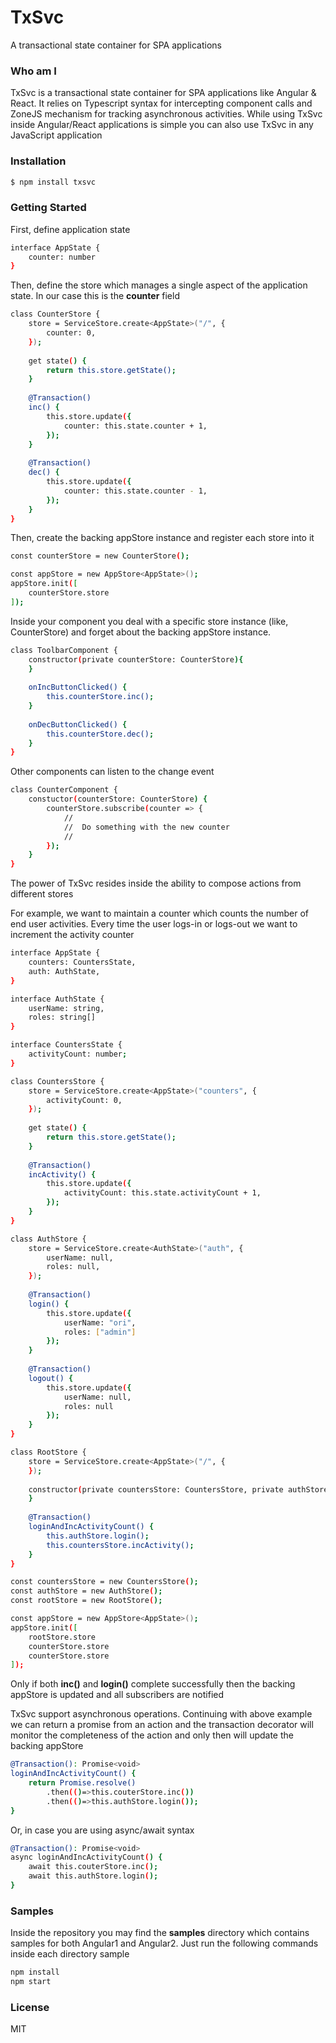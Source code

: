 # TxSvc

A transactional state container for SPA applications

### Who am I

TxSvc is a transactional state container for SPA applications like Angular & React.
It relies on Typescript syntax for intercepting component calls and ZoneJS mechanism for
tracking asynchronous activities.
While using TxSvc inside Angular/React applications is simple you can also use TxSvc
in any JavaScript application

### Installation

```sh
$ npm install txsvc
```

### Getting Started

First, define application state

```sh
interface AppState {
    counter: number
}
```
Then, define the store which manages a single aspect of the application state. In our case this is the **counter** field

```sh
class CounterStore {
    store = ServiceStore.create<AppState>("/", {
        counter: 0,
    });
    
    get state() {
        return this.store.getState();
    }
    
    @Transaction()
    inc() {
        this.store.update({
            counter: this.state.counter + 1,
        });
    }
    
    @Transaction()
    dec() {
        this.store.update({
            counter: this.state.counter - 1,
        });
    }
}
```

Then, create the backing appStore instance and register each store into it

```sh
const counterStore = new CounterStore();

const appStore = new AppStore<AppState>();
appStore.init([
    counterStore.store
]);
```

Inside your component you deal with a specific store instance (like, CounterStore) and forget about the backing appStore instance.

```sh
class ToolbarComponent {
    constructor(private counterStore: CounterStore){
    }
    
    onIncButtonClicked() {
        this.counterStore.inc();
    }
    
    onDecButtonClicked() {
        this.counterStore.dec();
    }
}
```

Other components can listen to the change event 

```sh
class CounterComponent {
    constuctor(counterStore: CounterStore) {
        counterStore.subscribe(counter => {
            //
            //  Do something with the new counter
            //
        });
    }
}
```

The power of TxSvc resides inside the ability to compose actions from different stores

For example, we want to maintain a counter which counts the number of end user activities. Every time the user logs-in or logs-out we want to increment the activity counter

```sh
interface AppState {
    counters: CountersState,
    auth: AuthState,
}

interface AuthState {
    userName: string,
    roles: string[]
}

interface CountersState {
    activityCount: number;
}

class CountersStore {
    store = ServiceStore.create<AppState>("counters", {
        activityCount: 0,
    });
    
    get state() {
        return this.store.getState();
    }
    
    @Transaction()
    incActivity() {
        this.store.update({
            activityCount: this.state.activityCount + 1,
        });
    }
}

class AuthStore {
    store = ServiceStore.create<AuthState>("auth", {
        userName: null,
        roles: null,
    });
    
    @Transaction()
    login() {
        this.store.update({
            userName: "ori",
            roles: ["admin"]
        });
    }
    
    @Transaction()
    logout() {
        this.store.update({
            userName: null,
            roles: null
        });
    }
}

class RootStore {
    store = ServiceStore.create<AppState>("/", {
    });
    
    constructor(private countersStore: CountersStore, private authStore: AuthStore){
    }
    
    @Transaction()
    loginAndIncActivityCount() {
        this.authStore.login();
        this.countersStore.incActivity();
    }
}

const countersStore = new CountersStore();
const authStore = new AuthStore();
const rootStore = new RootStore();

const appStore = new AppStore<AppState>();
appStore.init([
    rootStore.store
    counterStore.store
    counterStore.store
]);
```

Only if both **inc()** and **login()** complete successfully then the backing appStore is updated and all subscribers are notified

TxSvc support asynchronous operations. Continuing with above example we can return a promise from an action and the transaction decorator will monitor the completeness of the action and only then will update the backing appStore

```sh
@Transaction(): Promise<void>
loginAndIncActivityCount() {
    return Promise.resolve()
        .then(()=>this.couterStore.inc())
        .then(()=>this.authStore.login());
}
```

Or, in case you are using async/await syntax

```sh
@Transaction(): Promise<void>
async loginAndIncActivityCount() {
    await this.couterStore.inc();
    await this.authStore.login();
}
```

### Samples
Inside the repository you may find the **samples** directory which contains samples for both Angular1 and Angular2. Just run the following commands inside each directory sample
```sh
npm install
npm start
```

### License

MIT
